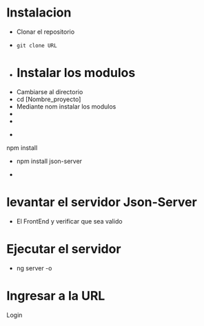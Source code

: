 # Instalacion
- Clonar el repositorio
- ```
  git clone URL
  ```
- # Instalar los modulos
- Cambiarse al directorio
- cd [Nombre_proyecto]
- Mediante nom instalar los modulos
- 
- 
- ```
 npm install 
- npm install json-server
-  ```

# levantar el servidor Json-Server
- El FrontEnd y verificar que sea valido


# Ejecutar el servidor
- ng server -o

# Ingresar a la URL

Login


